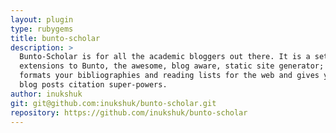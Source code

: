 ```yaml
---
layout: plugin
type: rubygems
title: bunto-scholar
description: >
  Bunto-Scholar is for all the academic bloggers out there. It is a set of
  extensions to Bunto, the awesome, blog aware, static site generator; it
  formats your bibliographies and reading lists for the web and gives your
  blog posts citation super-powers.
author: inukshuk
git: git@github.com:inukshuk/bunto-scholar.git
repository: https://github.com/inukshuk/bunto-scholar
---
```

